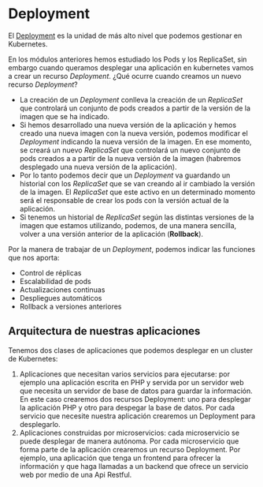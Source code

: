 # Deployment

El [Deployment](https://kubernetes.io/docs/concepts/workloads/controllers/deployment/) es la unidad de más alto nivel que podemos gestionar en Kubernetes.

En los módulos anteriores hemos estudiado los Pods y los ReplicaSet, sin embargo cuando queramos desplegar una aplicación en kubernetes vamos a crear un recurso *Deployment*. ¿Qué ocurre cuando creamos un nuevo recurso *Deployment*?

* La creación de un *Deployment* conlleva la creación de un *ReplicaSet* que controlará un conjunto de pods creados a partir de la versión de la imagen que se ha indicado. 
* Si hemos desarrollado una nueva versión de la aplicación y hemos creado una nueva imagen con la nueva versión, podemos modificar el *Deployment* indicando la nueva versión de la imagen. En ese momento, se creará un nuevo *ReplicaSet* que controlará un nuevo conjunto de pods creados a a partir de la nueva versión de la imagen (habremos desplegado una nueva versión de la aplicación).
* Por lo tanto podemos decir que un *Deployment* va guardando un historial con los *ReplicaSet* que se van creando al ir cambiado la versión de la imagen. El *ReplicaSet* que este activo en un determinado momento será el responsable de crear los pods con la versión actual de la aplicación.
* Si tenemos un historial de *ReplicaSet* según las distintas versiones de la imagen que estamos utilizando, podemos, de una manera sencilla, volver a una versión anterior de la aplicación (**Rollback**).

Por la manera de trabajar de un *Deployment*, podemos indicar las funciones que nos aporta:

* Control de réplicas
* Escalabilidad de pods
* Actualizaciones continuas
* Despliegues automáticos
* Rollback a versiones anteriores

## Arquitectura de nuestras aplicaciones

Tenemos dos clases de aplicaciones que podemos desplegar en un cluster de Kubernetes:

1. Aplicaciones que necesitan varios servicios para ejecutarse: por ejemplo una aplicación escrita en PHP y servida por un servidor web que necesita un servidor de base de datos para guardar la información. En este caso crearemos dos recursos Deployment: uno para desplegar la aplicación PHP y otro para despegar la base de datos. Por cada servicio que necesite nuestra aplicación crearemos un Deployment para desplegarlo.
2. Aplicaciones construidas por microservicios: cada microservicio se puede desplegar de manera autónoma. Por cada microservicio que forma parte de la aplicación crearemos un recurso Deployment. Por ejemplo, una aplicación que tenga un frontend para ofrecer la información y que haga llamadas a un backend que ofrece un servicio web por medio de una Api Restful.
